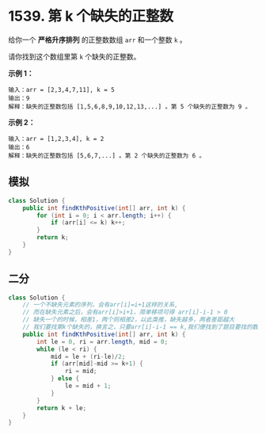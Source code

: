 # 1539. 第 k 个缺失的正整数

给你一个 **严格升序排列** 的正整数数组 `arr` 和一个整数 `k` 。

请你找到这个数组里第 `k` 个缺失的正整数。

 

**示例 1：**

```
输入：arr = [2,3,4,7,11], k = 5
输出：9
解释：缺失的正整数包括 [1,5,6,8,9,10,12,13,...] 。第 5 个缺失的正整数为 9 。
```

**示例 2：**

```
输入：arr = [1,2,3,4], k = 2
输出：6
解释：缺失的正整数包括 [5,6,7,...] 。第 2 个缺失的正整数为 6 。
```



## 模拟

```java
class Solution {
    public int findKthPositive(int[] arr, int k) {
        for (int i = 0; i < arr.length; i++) {
            if (arr[i] <= k) k++;
        }
        return k;
    }
}
```





## 二分

```java
class Solution {
    // 一个不缺失元素的序列，会有arr[i]=i+1这样的关系,
    // 而在缺失元素之后，会有arr[i]>i+1，简单移项可得 arr[i]-i-1 > 0
    // 缺失一个的时候，相差1，两个则相差2，以此类推，缺失越多，两者差距越大
    // 我们要找第k个缺失的，换言之，只要arr[i]-i-1 == k,我们便找到了题目要找的数字。
    public int findKthPositive(int[] arr, int k) {
        int le = 0, ri = arr.length, mid = 0;
        while (le < ri) {
            mid = le + (ri-le)/2;
            if (arr[mid]-mid >= k+1) {
                ri = mid;
            } else {
                le = mid + 1;
            }
        }
        return k + le;
    }
}
```

